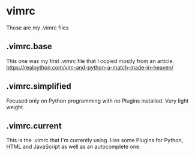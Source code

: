 # vimrc
Those are my .vimrc files

## .vimrc.base
This one was my first .vimrc file that I copied mostly from an article.
https://realpython.com/vim-and-python-a-match-made-in-heaven/

## .vimrc.simplified
Focused only on Python programming with no Plugins installed. Very light weight.

## .vimrc.current
This is the .vimrc that I'm currently using. Has some Plugins for Python, HTML and JavaScript as well as an autocomplete one.
